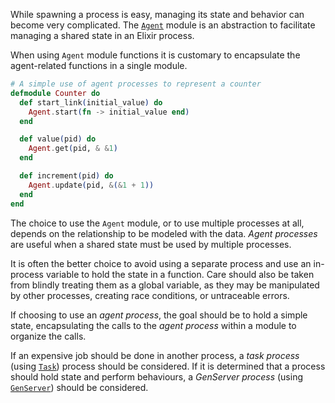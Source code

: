 While spawning a process is easy, managing its state and behavior can become very complicated. The [`Agent`][agent-module] module is an abstraction to facilitate managing a shared state in an Elixir process.

When using `Agent` module functions it is customary to encapsulate the agent-related functions in a single module.

```elixir
# A simple use of agent processes to represent a counter
defmodule Counter do
  def start_link(initial_value) do
    Agent.start(fn -> initial_value end)
  end

  def value(pid) do
    Agent.get(pid, & &1)
  end

  def increment(pid) do
    Agent.update(pid, &(&1 + 1))
  end
end
```

The choice to use the `Agent` module, or to use multiple processes at all, depends on the relationship to be modeled with the data. _Agent processes_ are useful when a shared state must be used by multiple processes.

It is often the better choice to avoid using a separate process and use an in-process variable to hold the state in a function. Care should also be taken from blindly treating them as a global variable, as they may be manipulated by other processes, creating race conditions, or untraceable errors.

If choosing to use an _agent process_, the goal should be to hold a simple state, encapsulating the calls to the _agent process_ within a module to organize the calls.

If an expensive job should be done in another process, a _task process_ (using [`Task`][task-module]) process should be considered. If it is determined that a process should hold state and perform behaviours, a _GenServer process_ (using [`GenServer`][genserver-module]) should be considered.

[task-module]: https://hexdocs.pm/elixir/Task.html
[genserver-module]: https://hexdocs.pm/elixir/GenServer.html
[agent-module]: https://elixir-lang.org/getting-started/mix-otp/agent.html#agents
